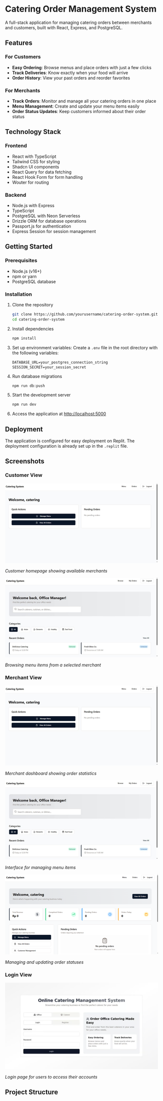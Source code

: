 # Catering Order Management System
A full-stack application for managing catering orders between merchants and customers, built with React, Express, and PostgreSQL.

## Features

### For Customers
- **Easy Ordering**: Browse menus and place orders with just a few clicks
- **Track Deliveries**: Know exactly when your food will arrive
- **Order History**: View your past orders and reorder favorites

### For Merchants
- **Track Orders**: Monitor and manage all your catering orders in one place
- **Menu Management**: Create and update your menu items easily
- **Order Status Updates**: Keep customers informed about their order status

## Technology Stack

### Frontend
- React with TypeScript
- Tailwind CSS for styling
- Shadcn UI components
- React Query for data fetching
- React Hook Form for form handling
- Wouter for routing

### Backend
- Node.js with Express
- TypeScript
- PostgreSQL with Neon Serverless
- Drizzle ORM for database operations
- Passport.js for authentication
- Express Session for session management

## Getting Started

### Prerequisites
- Node.js (v16+)
- npm or yarn
- PostgreSQL database

### Installation
1. Clone the repository
    ```bash
    git clone https://github.com/yourusername/catering-order-system.git
    cd catering-order-system
    ```
2. Install dependencies
    ```bash
    npm install
    ```

3. Set up environment variables: Create a `.env` file in the root directory with the following variables:
    ```
    DATABASE_URL=your_postgres_connection_string
    SESSION_SECRET=your_session_secret
    ```

4. Run database migrations
    ```bash
    npm run db:push
    ```

5. Start the development server
    ```bash
    npm run dev
    ```

6. Access the application at [http://localhost:5000](http://localhost:5000)

## Deployment
The application is configured for easy deployment on Replit. The deployment configuration is already set up in the `.replit` file.

## Screenshots

### Customer View
![Customer Homepage Showing Available Merchants](dashboard_catering.jpg)

*Customer homepage showing available merchants*

![Browsing Menu Items](dashboard_office.jpg)

*Browsing menu items from a selected merchant*

### Merchant View
![Merchant Dashboard Showing Order Statistics](dashboard_catering.jpg)

*Merchant dashboard showing order statistics*

![Managing Menu Items](dashboard_office.jpg)

*Interface for managing menu items*

![Managing and Updating Order Statuses](dashboard_catering_update.jpg)

*Managing and updating order statuses*

### Login View
![Login Screen](login.png)

*Login page for users to access their accounts*

## Project Structure
